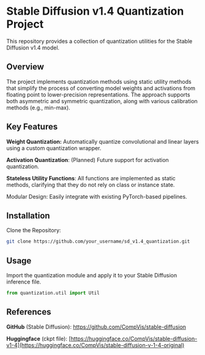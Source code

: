 # Stable Diffusion v1.4 Quantization Project

This repository provides a collection of quantization utilities for the Stable Diffusion v1.4 model.

## Overview
The project implements quantization methods using static utility methods that simplify the process of converting model weights and activations from floating point to lower-precision representations. The approach supports both asymmetric and symmetric quantization, along with various calibration methods (e.g., min-max).

## Key Features
**Weight Quantization:** Automatically quantize convolutional and linear layers using a custom quantization wrapper.

**Activation Quantization**: (Planned) Future support for activation quantization.

**Stateless Utility Functions**: All functions are implemented as static methods, clarifying that they do not rely on class or instance state.

Modular Design: Easily integrate with existing PyTorch-based pipelines.

## Installation
Clone the Repository:

```bash
git clone https://github.com/your_username/sd_v1.4_quantization.git
```

## Usage
Import the quantization module and apply it to your Stable Diffusion inference file.

```python
from quantization.util import Util
```

## References
**GitHub** (Stable Diffusion):
https://github.com/CompVis/stable-diffusion

**Huggingface** (ckpt file):
[https://huggingface.co/CompVis/stable-diffusion-v1-4](https://huggingface.co/CompVis/stable-diffusion-v-1-4-original)

